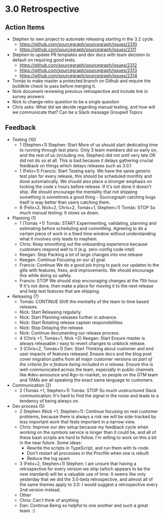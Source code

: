 # 3.0 Retrospective


## Action Items

* Stephen to own project to automate releasing starting in the 3.2 cycle.
   * https://github.com/sourcegraph/sourcegraph/issues/2310
   * https://github.com/sourcegraph/sourcegraph/issues/2311
* Stephen to update PR templates and dev docs with team decision to default on requiring good tests.
   * https://github.com/sourcegraph/sourcegraph/issues/2312
   * https://github.com/sourcegraph/sourcegraph/issues/2313
   * https://github.com/sourcegraph/sourcegraph/issues/2314 
* Tomás to make master a protected branch on Github and require the buildkite check to pass before merging it.
* Nick document reviewing previous retrospective and include link in survey answers
* Nick to change retro question to be a single question
* Chris asks: What did we decide regarding manual testing, and how will we communicate that? Can be a Slack message
Grouped Topics

## Feedback

* Testing (10)
   * 1 (Stephen+1) Stephen: Start More of us should start dedicating time to running through test plans. Only 3 team members did so early on, and the rest of us (including me, Stephen) did not until very late OR did not do so at all. This is bad because it delays gathering crucial feedback on things which delays releases such as 3.0.1
   * 1 (Felix+1) Francis: Start Testing early. We have the same generic test plan for every release, this should be scheduled monthly and done automatically. We should also place a stronger emphasis on locking the code x hours before release. If it's not done it doesn't ship. We should encourage the mentality that not shipping something is sometimes a good thing - Sourcegraph catching bugs itself is way better than users catching them.
   * 8 (Felix+2, Nick+2, Chris+2, Tomás+1, Stephen+1) Tomás: STOP So much manual testing: It slows us down. 
* Planning (1)
   * 1 (Tomás +1) Tomás: START Experimenting, validating, planning and estimating before  scheduling and committing. Agreeing to do a certain piece of work in a fixed time window without understanding what it involves only leads to mayhem.
   * Chris: Keep smoothing out the onboarding experience because customers respond well to it (e.g. zero-config code intel)
   * Keegan: Stop Packing a lot of large changes into one release
   * Keegan: Continue Focusing on our q1 goal.
   * Francis: Continue We do a good job trying to pack our updates to the gills with features, fixes, and improvements. We should encourage this while doing so safely.
   * Francis: STOP We should stop encouraging changes at the 11th hour. If it's not done, then make a place for moving it to the next release and help test features that are shipping.
* Releasing (7)
   * Tomás: CONTINUE Shift the mentality of the team to time based releases.
   * Nick: Start Releasing regularly.
   * Nick: Start Planning releases further in advance.
   * Nick: Start Rotating release captain responsibilities.
   * Nick: Stop Delaying the release.
   * Nick: Continue documenting our release process.
   * 4 (Chris +1, Tomás+1, Nick +2) Keegan: Start Ensure master is always releasable / easy to revert changes to unblock release.
   * 3 (Chris+2, Tomás+1) Dan: Start Thinking about customer and end user impacts of features released. Ensure docs and the blog post cover migration paths from all major customer versions *as part of the criteria for a feature being included in a release*. Ensure this is well-communicated across the team, especially in public channels like #dev-announce and #go-to-market, so people on the GTM team and TAMs are all speaking the exact same language to customers.
* Communication (2)
   * 2 (Tomás +1, Stephen+1) Tomás: STOP So much unstructured Slack communication: It's hard to find the signal in the noise and leads to a tendency of being always on.
* Dev process (5)
   * 2 Stephen (Nick +1, Stephen+1): Continue focusing on real customer problems, because there is always a risk we will be side-tracked by less important work that feels important in a narrow view.
   * Chris: Improve our dev setup because my feedback cycle when working on the symbols service is longer than it could be, and all of these bash scripts are hard to follow. I'm willing to work on this a bit in the near future. Some ideas:
        - Rewrite the scripts in TypeScript, and run them with ts-node
        - Don't restart all processes in the Procfile when one is rebuilt
        - Reduce the log spam
   * 3 (Felix+2, Stephen+1) Stephen: I am unsure that having a retrospective for every version we ship (which appears to be the new standard) will be a valuable use of time. It seems like only yesterday that we did the 3.0-beta retrospective, and almost all of the same themes apply to 3.0. I would suggest a retrospective every 2nd version instead.
   * Other
   * Chris: Can't think of anything
   * Dan: Continue Being so helpful to one another and such a great team. :)
